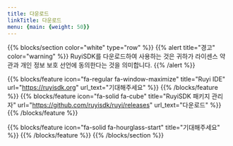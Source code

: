 ```yaml
---
title: 다운로드
linkTitle: 다운로드
menu: {main: {weight: 50}}
---
```



{{% blocks/section color="white" type="row" %}}
{{% alert title="경고" color="warning" %}}
RuyiSDK를 다운로드하여 사용하는 것은 귀하가 라이센스 약관과 개인 정보 보호 선언에 동의한다는 것을 의미합니다.
{{% /alert %}}

{{% blocks/feature icon="fa-regular fa-window-maximize" title="Ruyi IDE" url="https://ruyisdk.org" url_text="기대해주세요" %}}
{{% /blocks/feature %}}
{{% blocks/feature icon="fa-solid fa-cube" title="RuyiSDK 패키지 관리자" url="https://github.com/ruyisdk/ruyi/releases" url_text="다운로드" %}}
{{% /blocks/feature %}}

{{% blocks/feature icon="fa-solid fa-hourglass-start" title="기대해주세요" %}}
{{% /blocks/feature %}}
{{% /blocks/section %}}